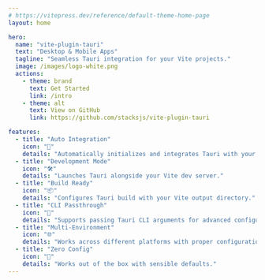```yaml
---
# https://vitepress.dev/reference/default-theme-home-page
layout: home

hero:
  name: "vite-plugin-tauri"
  text: "Desktop & Mobile Apps"
  tagline: "Seamless Tauri integration for your Vite projects."
  image: /images/logo-white.png
  actions:
    - theme: brand
      text: Get Started
      link: /intro
    - theme: alt
      text: View on GitHub
      link: https://github.com/stacksjs/vite-plugin-tauri

features:
  - title: "Auto Integration"
    icon: "🔄"
    details: "Automatically initializes and integrates Tauri with your Vite project."
  - title: "Development Mode"
    icon: "🛠️"
    details: "Launches Tauri alongside your Vite dev server."
  - title: "Build Ready"
    icon: "📦"
    details: "Configures Tauri build with your Vite output directory."
  - title: "CLI Passthrough"
    icon: "🧰"
    details: "Supports passing Tauri CLI arguments for advanced configurations."
  - title: "Multi-Environment"
    icon: "🌐"
    details: "Works across different platforms with proper configuration."
  - title: "Zero Config"
    icon: "💼"
    details: "Works out of the box with sensible defaults."
---
```


<Home />
